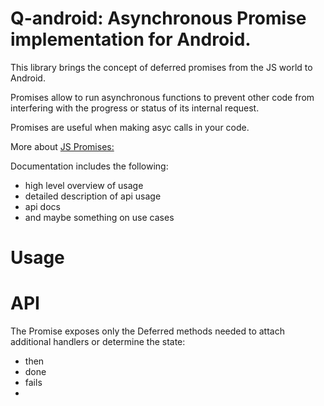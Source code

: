 # Q-android: Asynchronous Promise implementation for Android.

This library brings the concept of deferred promises from the JS world to Android.  

Promises allow to run asynchronous functions to prevent other code from interfering with the progress or status of its internal request.

Promises are useful when making asyc calls in your code.

More about [JS Promises:](https://developer.mozilla.org/en-US/docs/Mozilla/JavaScript_code_modules/Promise.jsm/Promise#Constructor)

Documentation includes the following:
* high level overview of usage
* detailed description of api usage
* api docs
* and maybe something on use cases

# Usage


# API
The Promise exposes only the Deferred methods needed to attach additional handlers or determine the state:
* then
* done
* fails
* 

